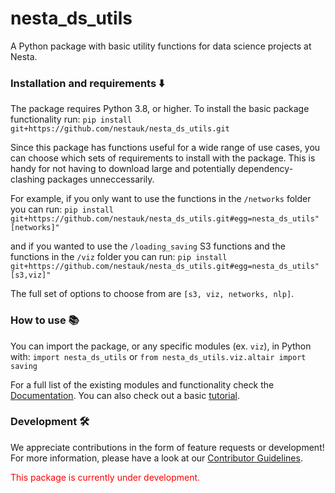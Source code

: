 # nesta_ds_utils

A Python package with basic utility functions for data science projects at Nesta.

### Installation and requirements ⬇️

The package requires Python 3.8, or higher. To install the basic package functionality run:
`pip install git+https://github.com/nestauk/nesta_ds_utils.git `

Since this package has functions useful for a wide range of use cases, you can choose which sets of requirements to install with the package. This is handy for not having to download large and potentially dependency-clashing packages unneccessarily.

For example, if you only want to use the functions in the `/networks` folder you can run:
`pip install git+https://github.com/nestauk/nesta_ds_utils.git#egg=nesta_ds_utils"[networks]" `

and if you wanted to use the `/loading_saving` S3 functions and the functions in the `/viz` folder you can run:
`pip install git+https://github.com/nestauk/nesta_ds_utils.git#egg=nesta_ds_utils"[s3,viz]"`

The full set of options to choose from are `[s3, viz, networks, nlp]`.

### How to use 📚

You can import the package, or any specific modules (ex. `viz`), in Python with:
`import nesta_ds_utils` or `from nesta_ds_utils.viz.altair import saving`

For a full list of the existing modules and functionality check the [Documentation](https://nestauk.github.io/nesta_ds_utils/build/html/index.html). You can also check out a basic [tutorial](https://github.com/nestauk/dap_tutorials/tree/main/nesta_ds_utils_demo).

### Development 🛠

We appreciate contributions in the form of feature requests or development! For more information, please have a look at our [Contributor Guidelines](https://github.com/nestauk/nesta_ds_utils/blob/dev/CONTRIBUTING.md).

<span style="color:red">This package is currently under development.</span>
